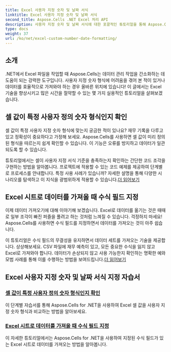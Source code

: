 ```yaml
---
title: Excel 사용자 지정 숫자 및 날짜 서식
linktitle: Excel 사용자 지정 숫자 및 날짜 서식
second_title: Aspose.Cells .NET Excel 처리 API
description: 사용자 지정 숫자 및 날짜 서식에 대한 포괄적인 튜토리얼을 통해 Aspose.Cells for .NET을 사용하는 방법을 알아보세요. Excel 기술을 최적화하세요.
type: docs
weight: 37
url: /ko/net/excel-custom-number-date-formatting/
---
```

## 소개

.NET에서 Excel 파일을 작업할 때 Aspose.Cells는 데이터 관리 작업을 간소화하는 데 도움이 되는 강력한 도구입니다. 사용자 지정 숫자 형식에 어려움을 겪어 본 적이 있거나 데이터를 효율적으로 가져와야 하는 경우 올바른 위치에 있습니다! 이 글에서는 Excel 기술을 향상시키고 많은 시간을 절약할 수 있는 몇 가지 실용적인 튜토리얼을 살펴보겠습니다.

## 셀 값이 특정 사용자 정의 숫자 형식인지 확인

셀 값이 특정 사용자 지정 숫자 형식에 맞는지 궁금한 적이 있나요? 재무 기록을 다루고 있고 정확성이 중요하다고 가정해 보세요. Aspose.Cells를 사용하면 셀 값이 미리 정의된 형식을 따르는지 쉽게 확인할 수 있습니다. 이 기능은 오류를 방지하고 데이터가 일관되도록 할 수 있습니다. 

튜토리얼에서는 셀이 사용자 지정 서식 기준을 충족하는지 확인하는 간단한 코드 조각을 구현하는 방법을 알아봅니다. 프로젝트에 적용할 수 있는 코드 예제를 제공하여 단계별로 프로세스를 안내합니다. 특정 사용 사례가 있습니까? 자세한 설명을 통해 다양한 시나리오를 탐색하고 이 지식을 광범위하게 적용할 수 있습니다.[더 읽어보기](./check-if-a-cell-value-is-in-a-specific-custom-number-format/)

## Excel 시트로 데이터를 가져올 때 수식 필드 지정

이제 데이터 가져오기에 대해 이야기해 보겠습니다. Excel로 데이터를 옮기는 것은 때때로 일부 조각이 빠진 퍼즐을 풀려고 하는 것처럼 느껴질 수 있습니다. 걱정하지 마세요! Aspose.Cells를 사용하면 수식 필드를 지정하면서 데이터를 가져오는 것이 아주 쉽습니다.

이 튜토리얼은 수식 필드의 무결성을 유지하면서 데이터 세트를 가져오는 기술을 제공합니다. 상상해보세요. CSV 파일에 재무 예측이 있고, 모든 중요한 수식을 잃지 않고 Excel로 가져와야 합니다. 데이터가 손상되지 않고 사용 가능한지 확인하는 명확한 예와 모범 사례를 통해 이를 수행하는 방법을 보여드립니다.[더 읽어보기](./specify-formula-fields-while-importing-data-to-worksheet-in-excel/)

## Excel 사용자 지정 숫자 및 날짜 서식 지정 자습서
### [셀 값이 특정 사용자 정의 숫자 형식인지 확인](./check-if-a-cell-value-is-in-a-specific-custom-number-format/)
이 단계별 자습서를 통해 Aspose.Cells for .NET을 사용하여 Excel 셀 값을 사용자 지정 숫자 형식과 비교하는 방법을 알아보세요.
### [Excel 시트로 데이터를 가져올 때 수식 필드 지정](./specify-formula-fields-while-importing-data-to-worksheet-in-excel/)
이 자세한 튜토리얼에서는 Aspose.Cells for .NET을 사용하여 지정된 수식 필드가 있는 Excel 시트로 데이터를 가져오는 방법을 알아봅니다.